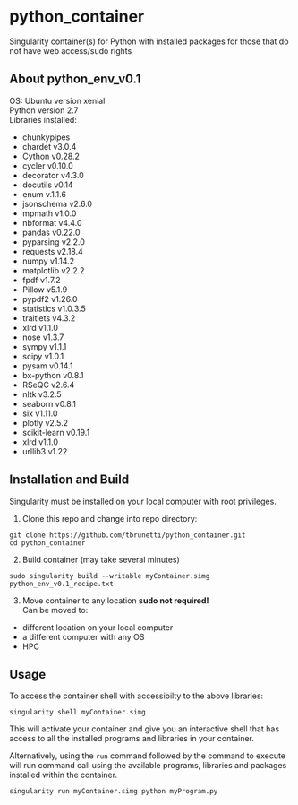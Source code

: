 # python_container
Singularity container(s) for Python with installed packages for those that do not have web access/sudo rights

## About python_env_v0.1
OS:  Ubuntu version xenial  
Python version 2.7  
Libraries installed:  
* chunkypipes
* chardet v3.0.4
* Cython v0.28.2
* cycler v0.10.0
* decorator v4.3.0
* docutils v0.14
* enum v.1.1.6
* jsonschema v2.6.0
* mpmath v1.0.0
* nbformat v4.4.0 
* pandas v0.22.0
* pyparsing v2.2.0
* requests v2.18.4
* numpy v1.14.2
* matplotlib v2.2.2
* fpdf v1.7.2
* Pillow v5.1.9
* pypdf2 v1.26.0
* statistics v1.0.3.5
* traitlets v4.3.2
* xlrd v1.1.0
* nose v1.3.7
* sympy v1.1.1
* scipy v1.0.1
* pysam v0.14.1
* bx-python v0.8.1
* RSeQC v2.6.4
* nltk v3.2.5
* seaborn v0.8.1
* six v1.11.0
* plotly v2.5.2
* scikit-learn v0.19.1
* xlrd v1.1.0
* urllib3 v1.22


## Installation and Build
Singularity must be installed on your local computer with root privileges.

1.  Clone this repo and change into repo directory:
```
git clone https://github.com/tbrunetti/python_container.git
cd python_container
```  
2.  Build container (may take several minutes)
```
sudo singularity build --writable myContainer.simg python_env_v0.1_recipe.txt
```   
3.  Move container to any location **sudo not required!**  
Can be moved to:  
* different location on your local computer
* a different computer with any OS
* HPC

## Usage
To access the container shell with accessibilty to the above libraries:  
```
singularity shell myContainer.simg
```
This will activate your container and give you an interactive shell that has access to all the installed programs and libraries in your container.  

Alternatively, using the `run` command followed by the command to execute will run command call using the available programs, libraries and packages installed within the container.  
```
singularity run myContainer.simg python myProgram.py
```
